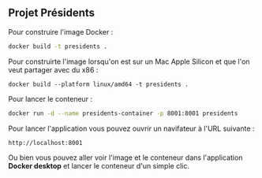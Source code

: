## Projet Présidents

Pour construire l'image Docker :

```bash
docker build -t presidents .
```

Pour construirte l'image lorsqu'on est sur un Mac Apple Silicon et que l'on veut partager avec du x86 :

```
docker build --platform linux/amd64 -t presidents .
```

Pour lancer le conteneur :

```bash
docker run -d --name presidents-container -p 8001:8001 presidents
```



Pour lancer l'application vous pouvez ouvrir un navifateur à l'URL suivante :

```
http://localhost:8001
```

Ou bien vous pouvez aller voir l'image et le conteneur dans l'application **Docker desktop** et lancer le conteneur d'un simple clic.





